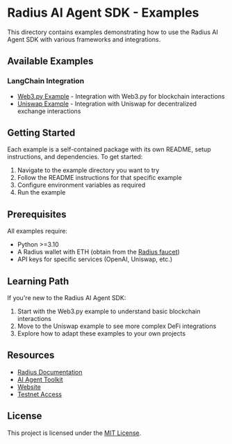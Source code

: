 # Radius AI Agent SDK - Examples

This directory contains examples demonstrating how to use the Radius AI Agent SDK with various frameworks and integrations.

## Available Examples

### LangChain Integration

- [Web3.py Example](https://github.com/radiustechsystems/ai-agent-toolkit/blob/main/python/examples/langchain/web3) - Integration with Web3.py for blockchain interactions
- [Uniswap Example](https://github.com/radiustechsystems/ai-agent-toolkit/blob/main/python/examples/langchain/uniswap) - Integration with Uniswap for decentralized exchange interactions

## Getting Started

Each example is a self-contained package with its own README, setup instructions, and dependencies. To get started:

1. Navigate to the example directory you want to try
2. Follow the README instructions for that specific example
3. Configure environment variables as required
4. Run the example

## Prerequisites

All examples require:
- Python >=3.10
- A Radius wallet with ETH (obtain from the [Radius faucet](https://testnet.tryradi.us/dashboard/faucet))
- API keys for specific services (OpenAI, Uniswap, etc.)

## Learning Path

If you're new to the Radius AI Agent SDK:

1. Start with the Web3.py example to understand basic blockchain interactions
2. Move to the Uniswap example to see more complex DeFi integrations
3. Explore how to adapt these examples to your own projects

## Resources

- [Radius Documentation](https://docs.tryradi.us)
- [AI Agent Toolkit](https://github.com/radiustechsystems/ai-agent-toolkit)
- [Website](https://radiustech.xyz/)
- [Testnet Access](https://docs.radiustech.xyz/radius-testnet-access)

## License

This project is licensed under the [MIT License](https://github.com/radiustechsystems/ai-agent-toolkit/blob/main/LICENSE).